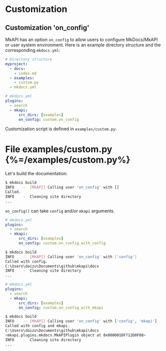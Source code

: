 # Customization

## Customization 'on_config'

MkAPI has an option `on_config` to allow users to configure MkDocs/MkAPI or
user system environment. Here is an example directory structure and the corresponding `mkdocs.yml`:

~~~yml
# Directory structure
myproject:
  - docs:
    - index.md
  - examples:
    - custom.py
  - mkdocs.yml
~~~

~~~yml
# mkdocs.yml
plugins:
  - search
  - mkapi:
      src_dirs: [examples]
      on_config: custom.on_config
~~~

Customization script is defined in `examples/custom.py`:

# File examples/custom.py {%=/examples/custom.py%}

Let's build the documentation.

~~~bash
$ mkdocs build
INFO    -  [MkAPI] Calling user 'on_config' with []
Called.
INFO    -  Cleaning site directory
...
~~~

`on_config()` can take `config` and/or `mkapi` arguments.

~~~yml
# mkdocs.yml
plugins:
  - search
  - mkapi:
      src_dirs: [examples]
      on_config: custom.on_config_with_config
~~~

~~~bash
$ mkdocs build
INFO    -  [MkAPI] Calling user 'on_config' with ['config']
Called with config.
C:\Users\daizu\Documents\github\mkapi\docs
INFO    -  Cleaning site directory
...
~~~

~~~yml
# mkdocs.yml
plugins:
  - search
  - mkapi:
      src_dirs: [examples]
      on_config: custom.on_config_with_mkapi
~~~

~~~bash
$ mkdocs build
INFO    -  [MkAPI] Calling user 'on_config' with ['config', 'mkapi']
Called with config and mkapi.
C:\Users\daizu\Documents\github\mkapi\docs
<mkapi.plugins.mkdocs.MkAPIPlugin object at 0x000001DF712D0F08>
INFO    -  Cleaning site directory
...
~~~
